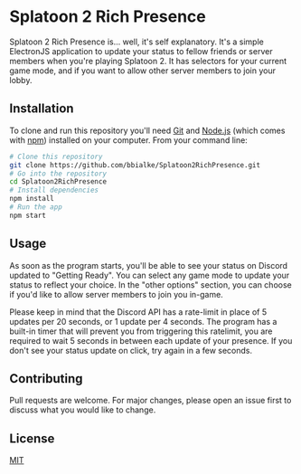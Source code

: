 # Splatoon 2 Rich Presence

Splatoon 2 Rich Presence is... well, it's self explanatory. It's a simple ElectronJS application to update your status to fellow friends or server members when you're playing Splatoon 2. It has selectors for your current game mode, and if you want to allow other server members to join your lobby.

## Installation

To clone and run this repository you'll need [Git](https://git-scm.com) and [Node.js](https://nodejs.org) (which comes with [npm](https://npmjs.com)) installed on your computer. From your command line:

```bash
# Clone this repository
git clone https://github.com/bbialke/Splatoon2RichPresence.git
# Go into the repository
cd Splatoon2RichPresence
# Install dependencies
npm install
# Run the app
npm start
```
## Usage

As soon as the program starts, you'll be able to see your status on Discord updated to "Getting Ready". You can select any game mode to update your status to reflect your choice. In the "other options" section, you can choose if you'd like to allow server members to join you in-game.

Please keep in mind that the Discord API has a rate-limit in place of 5 updates per 20 seconds, or 1 update per 4 seconds. The program has a built-in timer that will prevent you from triggering this ratelimit, you are required to wait 5 seconds in between each update of your presence. If you don't see your status update on click, try again in a few seconds.

## Contributing
Pull requests are welcome. For major changes, please open an issue first to discuss what you would like to change.

## License
[MIT](https://choosealicense.com/licenses/mit/)
